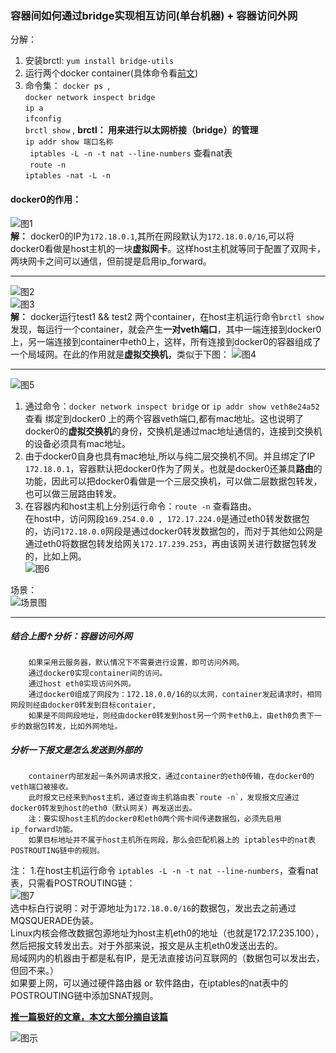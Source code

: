 ### 容器间如何通过bridge实现相互访问(单台机器) + 容器访问外网  

分解：
1. 安装brctl: `yum install bridge-utils`
2. 运行两个docker container(具体命令看[前文](https://github.com/momokanni/docker/blob/master/README.md))
3. 命令集： `docker ps `,  
    ` docker network inspect bridge `  
    ` ip a `  
    ` ifconfig `  
    ` brctl show ` , **brctl： 用来进行以太网桥接（bridge）的管理**  
    ` ip addr show 端口名称 `  
    ` iptables -L -n -t nat --line-numbers` 查看nat表  
    ` route -n`  
    ` iptables -nat -L -n `
  
  
#### docker0的作用：  

![图1](https://github.com/momokanni/docker/blob/master/piture/bridge_1.png "图1：ifconfig")  
**解：** docker0的IP为`172.18.0.1`,其所在网段默认为`172.18.0.0/16`,可以将docker0看做是host主机的一块**虚拟网卡**。这样host主机就等同于配置了双网卡，两块网卡之间可以通信，但前提是启用ip_forward。  

---

![图2](https://github.com/momokanni/docker/blob/master/piture/bridge_2.png "图2：docker ps")  
![图3](https://github.com/momokanni/docker/blob/master/piture/bridge_4.png "图3: brctl show,ip a")  
**解：** docker运行test1 && test2 两个container，在host主机运行命令`brctl show`发现，每运行一个container，就会产生**一对veth端口**，其中一端连接到docker0上，另一端连接到container中eth0上，这样，所有连接到docker0的容器组成了一个局域网。在此的作用就是**虚拟交换机**，类似于下图： 
![图4](https://github.com/momokanni/docker/blob/master/piture/bridge.png "图4: 总结概括")  

---
![图5](https://github.com/momokanni/docker/blob/master/piture/bridge_3.png "图5：docker network inspect bridge")

1. 通过命令：`docker network inspect bridge` or ` ip addr show veth8e24a52 ` 查看 绑定到docker0 上的两个容器veth端口,都有mac地址。这也说明了docker0的**虚拟交换机**的身份，交换机是通过mac地址通信的，连接到交换机的设备必须具有mac地址。  
2. 由于docker0自身也具有mac地址,所以与纯二层交换机不同。并且绑定了IP `172.18.0.1`，容器默认把docker0作为了网关。也就是docker0还兼具**路由**的功能，因此可以把docker0看做是一个三层交换机，可以做二层数据包转发，也可以做三层路由转发。  
3. 在容器内和host主机上分别运行命令：`route -n` 查看路由。  
   在host中，访问网段`169.254.0.0 , 172.17.224.0`是通过eth0转发数据包的，访问`172.18.0.0`网段是通过docker0转发数据包的，而对于其他如公网是通过eth0将数据包转发给网关`172.17.239.253`，再由该网关进行数据包转发的，比如上网。  
![图6](https://github.com/momokanni/docker/blob/master/piture/bridge_6.png "图6：路由")  

场景：  
![场景图](https://github.com/momokanni/docker/blob/master/piture/bridge_7.png "场景图")

***  

##### 结合上图↑分析：容器访问外网
```
    如果采用云服务器，默认情况下不需要进行设置，即可访问外网。 
    通过docker0实现container间的访问。  
    通过host eth0实现访问外网。  
    通过docker0组成了网段为：172.18.0.0/16的以太网，container发起请求时，相同网段则经由docker0转发到目标contaier,  
    如果是不同网段地址，则经由docker0转发到host另一个网卡eth0上，由eth0负责下一步的数据包转发，比如外网地址。
```  

##### 分析一下报文是怎么发送到外部的  
```  
    container内部发起一条外网请求报文，通过container的eth0传输，在docker0的veth端口被接收。  
    此时报文已经来到host主机，通过查询主机路由表`route -n`，发现报文应通过docker0转发到host的eth0（默认网关）再发送出去。  
    注：要实现host主机的docker0和eth0两个网卡间传递数据包，必须先启用ip_forward功能。  
    如果目标地址并不属于host主机所在网段，那么会匹配机器上的 iptables中的nat表POSTROUTING链中的规则。  
```  
注：
    1.在host主机运行命令 `iptables -L -n -t nat --line-numbers`，查看nat表，只需看POSTROUTING链：  
    ![图7](https://github.com/momokanni/docker/blob/master/piture/bridge_8.png "图7: 查看nat表")  
    选中标白行说明：对于源地址为`172.18.0.0/16`的数据包，发出去之前通过MQSQUERADE伪装。  
    Linux内核会修改数据包源地址为host主机eth0的地址（也就是172.17.235.100），  
    然后把报文转发出去。对于外部来说，报文是从主机eth0发送出去的。  
    局域网内的机器由于都是私有IP，是无法直接访问互联网的（数据包可以发出去，但回不来。）  
    如果要上网，可以通过硬件路由器 or 软件路由，在iptables的nat表中的POSTROUTING链中添加SNAT规则。  
    
    
 [**推一篇极好的文章，本文大部分摘自该篇**](https://www.jianshu.com/p/7abe38059c8b?nomobile=yes)
    

![图示](https://github.com/momokanni/docker/blob/master/piture/bridge_5.png)
